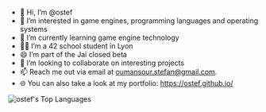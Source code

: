- 👋 Hi, I’m @ostef
- 👀 I’m interested in game engines, programming languages and operating systems
- 🌱 I’m currently learning game engine technology
- 👨‍🎓 I’m a 42 school student in Lyon
- 😄 I’m part of the Jai closed beta
- 💞️ I’m looking to collaborate on interesting projects
- 📫 Reach me out via email at oumansour.stefan@gmail.com.
- 🌐 You can also take a look at my portfolio: https://ostef.github.io/

![ostef's Top Languages](https://github-readme-stats.vercel.app/api/top-langs/?username=ostef&theme=tokyonight&show_icons=true&hide_border=true&layout=compact)

<!---
ostef/ostef is a ✨ special ✨ repository because its `README.md` (this file) appears on your GitHub profile.
You can click the Preview link to take a look at your changes.
--->

